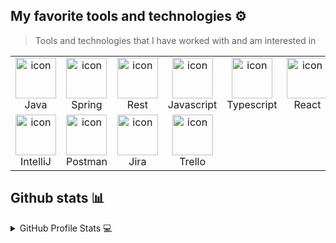 ## My favorite tools and technologies ⚙️

> Tools and technologies that I have worked with and am interested in

<table>
  <tr>
    <td align="center" width="96">
        <img src="https://techstack-generator.vercel.app/java-icon.svg" alt="icon" width="65" height="65" />
      <br>Java
    </td>
    <td align="center" width="96">
        <img src="https://skillicons.dev/icons?i=spring" alt="icon" width="65" height="65" />
      <br>Spring
    </td>
    <td align="center" width="96">
      <a href="#macropower-tech">
        <img src="https://techstack-generator.vercel.app/restapi-icon.svg" alt="icon" width="65" height="65" />
      </a>
      <br>Rest
    </td>
    <td align="center" width="96">
        <img src="https://techstack-generator.vercel.app/js-icon.svg" alt="icon" width="65" height="65" />
      <br>Javascript
    </td>
    <td align="center" width="96">
        <img src="https://techstack-generator.vercel.app/ts-icon.svg" alt="icon" width="65" height="65" />
      <br>Typescript
    </td>
    <td align="center" width="96">
        <img src="https://techstack-generator.vercel.app/react-icon.svg" alt="icon" width="65" height="65" />
      <br>React
    </td>
    <td align="center" width="96">
        <img src="https://techstack-generator.vercel.app/node-icon.svg" alt="icon" width="65" height="65" />
      <br>Node
    </td>
    <td align="center" width="96">
        <img src="https://techstack-generator.vercel.app/docker-icon.svg" alt="icon" width="65" height="65" />
      <br>Docker
    </td>
    <td align="center" width="96">
        <img src="https://techstack-generator.vercel.app/aws-icon.svg" alt="icon" width="65" height="65" />
      <br>AWS
    </td>
    <td align="center" width="96">
        <img src="https://skillicons.dev/icons?i=postgres" alt="icon" width="65" height="65" />
      <br>Postgres
    </td>    
    <td align="center" width="96">
        <img src="https://skillicons.dev/icons?i=mongodb" alt="icon" width="65" height="65" />
      <br>MongoDB
    </td>
    <td align="center" width="96">
        <img src="https://techstack-generator.vercel.app/github-icon.svg" alt="icon" width="65" height="65" />
      <br>Github
    </td>
  </tr>
  <tr>
    <td align="center" width="96">
      <img src="https://skillicons.dev/icons?i=idea" alt="icon" width="65" height="65" />
      <br>IntelliJ
    </td>
    <td align="center" width="96">
      <img src="https://skillicons.dev/icons?i=postman" alt="icon" width="65" height="65" />
      <br>Postman
    </td>
    <td align="center" width="96">
      <img src="https://skillicons.dev/icons?i=jira" alt="icon" width="65" height="65" />
      <br>Jira
    </td>
    <td align="center" width="96">
      <img src="https://skillicons.dev/icons?i=trello" alt="icon" width="65" height="65" />
      <br>Trello
    </td>
  </tr>
</table>

## Github stats 📊 

<details> 
  <summary>GitHub Profile Stats 💻</summary>
  <br/>
    <a href="https://github.com/ericdev0212"><img alt="eric's Github Stats" src="https://github-readme-stats.vercel.app/api?username=Eric&show_icons=true&count_private=true&theme=react&hide_border=false&bg_color=0D1117" /></a>
  <a href="https://github.com/ericdev0212"><img alt="eric's Top Languages" src="https://github-readme-stats.vercel.app/api/top-langs/?username=Eric&langs_count=8&count_private=true&layout=compact&theme=react&hide_border=false&bg_color=0D1117" /></a>
  <br/>
</details>
